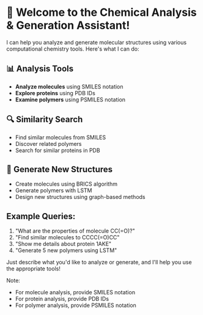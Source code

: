 # 🧪 Welcome to the Chemical Analysis & Generation Assistant!

I can help you analyze and generate molecular structures using various computational chemistry tools. Here's what I can do:

## 📊 Analysis Tools
- **Analyze molecules** using SMILES notation 
- **Explore proteins** using PDB IDs
- **Examine polymers** using PSMILES notation

## 🔍 Similarity Search
- Find similar molecules from SMILES
- Discover related polymers
- Search for similar proteins in PDB

## 🧬 Generate New Structures
- Create molecules using BRICS algorithm
- Generate polymers with LSTM
- Design new structures using graph-based methods

## Example Queries:
1. "What are the properties of molecule CC(=O)?"
2. "Find similar molecules to CCCC(=O)CC"
3. "Show me details about protein 1AKE"
4. "Generate 5 new polymers using LSTM"

Just describe what you'd like to analyze or generate, and I'll help you use the appropriate tools!

Note: 
- For molecule analysis, provide SMILES notation
- For protein analysis, provide PDB IDs
- For polymer analysis, provide PSMILES notation